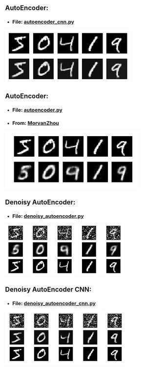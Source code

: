 ## AutoEncoder:
+ ### File: [autoencoder_cnn.py](./autoencoder_cnn.py)<p>
![](./Images/autoencoder_cnn.jpg)
  
  
## AutoEncoder:
+ ### File: [autoencoder.py](./autoencoder.py)<p>
+ ### From: [MorvanZhou](https://github.com/MorvanZhou/Tensorflow-Tutorial)<p>
![](./Images/autoencoder.jpg)
  
  
## Denoisy AutoEncoder:
+ ### File: [denoisy_autoencoder.py](./denoisy_autoencoder.py)<p>
![](./Images/denoisy_autoencoder.jpg)
  
  
## Denoisy AutoEncoder CNN:
+ ### File: [denoisy_autoencoder_cnn.py](./denoisy_autoencoder_cnn.py)<p>
![](./Images/denoisy_autoencoder_cnn.jpg)

